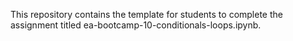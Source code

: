 This repository contains the template for students to complete the assignment titled ea-bootcamp-10-conditionals-loops.ipynb.
